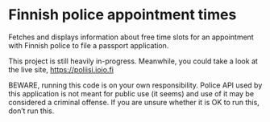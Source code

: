 # Finnish police appointment times
Fetches and displays information about free time slots for an appointment with Finnish police to file a passport application.

This project is still heavily in-progress. Meanwhile, you could take a look at the live site,
https://poliisi.ioio.fi

BEWARE, running this code is on your own responsibility. Police API used by this application is not meant for public use (it seems) and use of it may be considered a criminal offense. If you are unsure whether it is OK to run this, don’t run this.